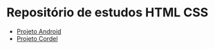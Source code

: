 # Repositório de estudos HTML CSS

* [Projeto Android](https://j4nah.github.io/projeto-android/)
* [Projeto Cordel](https://j4nah.github.io/projeto-cordel/)
        

